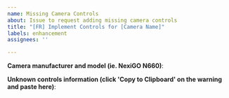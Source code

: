 ```yaml
---
name: Missing Camera Controls
about: Issue to request adding missing camera controls
title: "[FR] Implement Controls for [Camera Name]"
labels: enhancement
assignees: ''

---
```


**Camera manufacturer and model (ie. NexiGO N660)**:

**Unknown controls information (click 'Copy to Clipboard' on the warning and paste here)**:

